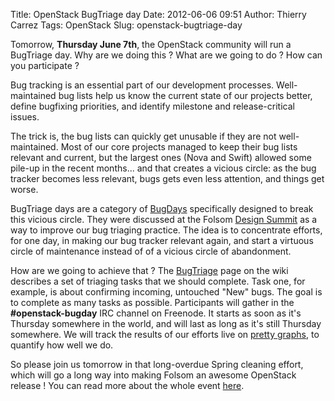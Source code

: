 Title: OpenStack BugTriage day
Date: 2012-06-06 09:51
Author: Thierry Carrez
Tags: OpenStack
Slug: openstack-bugtriage-day

Tomorrow, **Thursday June 7th**, the OpenStack community will run a
BugTriage day. Why are we doing this ? What are we going to do ? How can
you participate ?

Bug tracking is an essential part of our development processes.
Well-maintained bug lists help us know the current state of our projects
better, define bugfixing priorities, and identify milestone and
release-critical issues.

The trick is, the bug lists can quickly get unusable if they are not
well-maintained. Most of our core projects managed to keep their bug
lists relevant and current, but the largest ones (Nova and Swift)
allowed some pile-up in the recent months... and that creates a vicious
circle: as the bug tracker becomes less relevant, bugs gets even less
attention, and things get worse.

BugTriage days are a category of
[BugDays](http://wiki.openstack.org/BugDays) specifically designed to
break this vicious circle. They were discussed at the Folsom [Design
Summit](http://wiki.openstack.org/Summit) as a way to improve our bug
triaging practice. The idea is to concentrate efforts, for one day, in
making our bug tracker relevant again, and start a virtuous circle of
maintenance instead of of a vicious circle of abandonment.

How are we going to achieve that ? The
[BugTriage](http://wiki.openstack.org/BugTriage) page on the wiki
describes a set of triaging tasks that we should complete. Task one, for
example, is about confirming incoming, untouched "New" bugs. The goal is
to complete as many tasks as possible. Participants will gather in the
**\#openstack-bugday** IRC channel on Freenode. It starts as soon as
it's Thursday somewhere in the world, and will last as long as it's
still Thursday somewhere. We will track the results of our efforts live
on [pretty graphs](http://wiki.openstack.org/bugstats/), to quantify how
well we do.

So please join us tomorrow in that long-overdue Spring cleaning effort,
which will go a long way into making Folsom an awesome OpenStack release
! You can read more about the whole event
[here](http://wiki.openstack.org/BugDays/20120607BugTriage).

 
